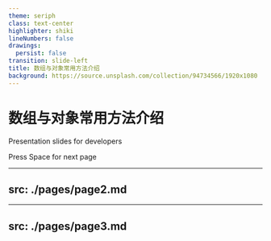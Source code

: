 ```yaml
---
theme: seriph
class: text-center
highlighter: shiki
lineNumbers: false
drawings:
  persist: false
transition: slide-left
title: 数组与对象常用方法介绍
background: https://source.unsplash.com/collection/94734566/1920x1080
---
```


# 数组与对象常用方法介绍

Presentation slides for developers

<div class="pt-12">
  <span @click="$slidev.nav.next" class="px-2 py-1 rounded cursor-pointer" hover="bg-white bg-opacity-10">
    Press Space for next page <carbon:arrow-right class="inline"/>
  </span>
</div>

<div class="abs-br m-6 flex gap-2">
  <a href="https://github.com/slidevjs/slidev" target="_blank" alt="GitHub"
    class="text-xl slidev-icon-btn opacity-50 !border-none !hover:text-white">
    <carbon-logo-github />
  </a>
</div>

---
src: ./pages/page2.md
---

---
src: ./pages/page3.md
---